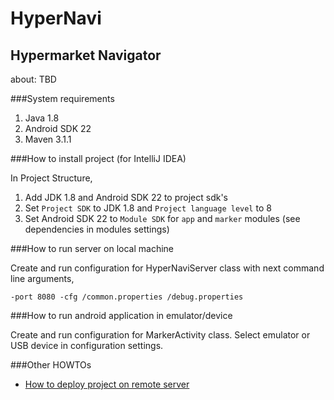 HyperNavi
======
Hypermarket Navigator
------

about: TBD

###System requirements

1. Java 1.8
2. Android SDK 22
3. Maven 3.1.1

###How to install project (for IntelliJ IDEA)

In Project Structure,

1. Add JDK 1.8 and Android SDK 22 to project sdk's
2. Set `Project SDK` to JDK 1.8 and `Project language level` to 8
3. Set Android SDK 22 to `Module SDK` for `app` and `marker` modules (see dependencies in modules settings)

###How to run server on local machine

Create and run configuration for HyperNaviServer class with next command line arguments,

`-port 8080 -cfg /common.properties /debug.properties`

###How to run android application in emulator/device

Create and run configuration for MarkerActivity class. Select emulator or USB device in configuration settings.

###Other HOWTOs
  - [How to deploy project on remote server](docs/howto/HowToDeploy.md)